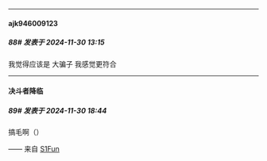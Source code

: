 ﻿
*****

####  ajk946009123  
##### 88#       发表于 2024-11-30 13:15

我觉得应该是 大骗子 我感觉更符合


*****

####  决斗者降临  
##### 89#       发表于 2024-11-30 18:44

搞毛啊（）

—— 来自 [S1Fun](https://s1fun.koalcat.com)


